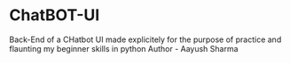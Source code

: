 # ChatBOT-UI
Back-End of a CHatbot UI made explicitely for the purpose of practice and flaunting my beginner skills in python
Author - Aayush Sharma

